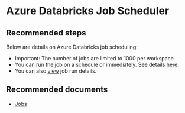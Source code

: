<properties
	pageTitle="Azure Databricks Job Scheduler"
	description="Azure Databricks Job Scheduler"
	service="microsoft.databricks"
	resource="workspaces"
	authors="mspreshah"
	ms.author="preshah"
	displayOrder="9"
	selfHelpType="resource"
	supportTopicIds="32612193"
	resourceTags=""
	productPesIds="16432"
	cloudEnvironments="public"
/>

# Azure Databricks Job Scheduler  

## **Recommended steps**  

Below are details on Azure Databricks job scheduling:  

* Important: The number of jobs are limited to 1000 per workspace.  
* You can run the job on a schedule or immediately. See details [here](https://docs.azuredatabricks.net/user-guide/jobs.html#run-a-job).  
* You can also [view](https://docs.azuredatabricks.net/user-guide/jobs.html#view-job-run-details) job run details.  

 
## **Recommended documents**
* [Jobs](https://docs.azuredatabricks.net/user-guide/jobs.html#jobs)  


